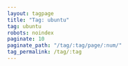 ```yaml
---
layout: tagpage
title: "Tag: ubuntu"
tag: ubuntu
robots: noindex
paginate: 10
paginate_path: "/tag/:tag/page/:num/"
tag_permalink: /tag/:tag
---
```

